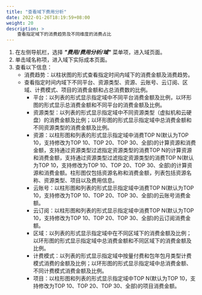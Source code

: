```yaml
---
title: "查看域下费用分析"
date: 2022-01-26T18:19:59+08:00
weight: 20
description: >
    查看指定域下的消费趋势及不同维度的消费占比
---
```


1. 在左侧导航栏，选择 **_"费用/费用分析/域"_** 菜单项，进入域页面。
2. 单击域名称项，进入域下实际成本页面。
3. 查看以下信息：
    - 消费趋势：以柱状图的形式查看指定时间内域下的消费金额及消费趋势。
    - 查看指定时间内域下不同平台、资源类型、资源、云账号、云订阅、区域、计费模式、项目的消费金额和占总消费数的比例。
        - 平台：以列表的形式显示指定域中不同平台消费金额及比例，以环形图的形式显示总消费金额和不同平台的消费金额及比例。
        - 资源类型：以列表的形式显示指定域中不同资源类型（虚拟机和云硬盘）的消费金额及比例；以环形图的形式显示指定域中总消费金额和不同资源类型的消费金额及比例。
        - 资源：以柱形图和列表的形式显示指定域中消费TOP N(默认为TOP 10，支持修改为TOP 10、TOP 20、TOP 30、全部)的计算资源和消费金额，支持通过资源类型过滤指定资源类型的消费TOP N的计算资源和消费金额，支持通过资源类型过滤指定资源类型的消费TOP N(默认为TOP 10，支持修改为TOP 10、TOP 20、TOP 30、全部)的计算资源和消费金额。柱形图仅包括资源名称和消费金额，列表包括资源名称、资源类型、项目以及费用信息。
        - 云账号：以柱形图和列表的形式显示指定域中消费TOP N(默认为TOP 10，支持修改为TOP 10、TOP 20、TOP 30、全部)的云账号消费金额。
        - 云订阅：以柱形图和列表的形式显示指定域中消费TOP N(默认为TOP 10，支持修改为TOP 10、TOP 20、TOP 30、全部)的云订阅消费金额。
        - 区域：以列表的形式显示指定域中在不同区域下的消费金额及比例；以环形图的形式显示指定域中总消费金额和不同区域下的消费金额及比例。
        - 计费模式：以列表的形式显示指定域中按量付费和包年包月类型计费模式消费的金额及比例；以环形图的形式显示指定域中总消费金额、不同计费模式消费金额及比例。
        - 项目：以柱形图和列表的形式显示指定域中TOP N(默认为TOP 10，支持修改为TOP 10、TOP 20、TOP 30、全部)的项目消费金额。


